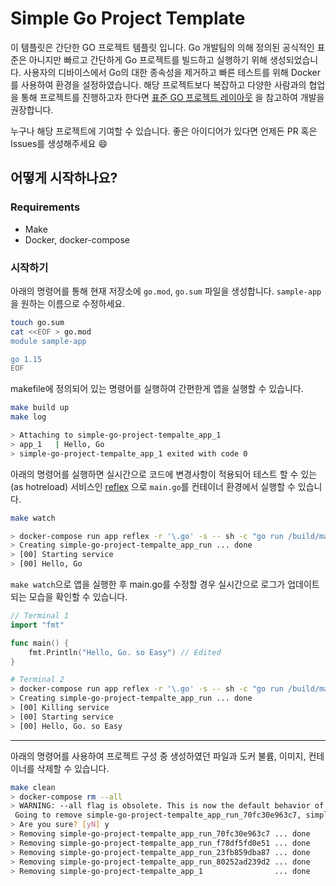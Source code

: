 # Simple Go Project Template

이 템플릿은 간단한 GO 프로젝트 템플릿 입니다. Go 개발팀의 의해 정의된 공식적인 표준은 아니지만 빠르고 간단하게 Go 프로젝트를 빌드하고 실행하기 위해 생성되었습니다.  사용자의 디바이스에서 Go의 대한 종속성을 제거하고 빠른 테스트를 위해 Docker를 사용하여 환경을 설정하였습니다. 해당 프로젝트보다 복잡하고 다양한 사람과의 협업을 통해 프로젝트를 진행하고자 한다면 [표준 GO 프로젝트 레이아웃](https://github.com/golang-standards/project-layout/blob/master/README_ko.md) 을 참고하여 개발을 권장합니다.



누구나 해당 프로젝트에 기여할 수 있습니다. 좋은 아이디어가 있다면 언제든 PR 혹은 Issues를 생성해주세요 :smile:

## 어떻게 시작하나요?

### Requirements

- Make
- Docker, docker-compose

### 시작하기

아래의 명령어를 통해 현재 저장소에 `go.mod`, `go.sum` 파일을 생성합니다. `sample-app` 을 원하는 이름으로 수정하세요.

```bash
touch go.sum
cat <<EOF > go.mod
module sample-app

go 1.15
EOF
```

 makefile에 정의되어 있는 명령어를 실행하여 간편한게 앱을 실행할  수 있습니다.

```bash
make build up
make log

> Attaching to simple-go-project-tempalte_app_1
> app_1   | Hello, Go
> simple-go-project-tempalte_app_1 exited with code 0
```

아래의 명령어를 실행하면 실시간으로 코드에 변경사항이 적용되어 테스트 할 수 있는 (as hotreload)  서비스인 [reflex](https://github.com/cespare/reflex)  으로 `main.go`를 컨테이너 환경에서 실행할 수 있습니다. 

```bash
make watch

> docker-compose run app reflex -r '\.go' -s -- sh -c "go run /build/main.go"
> Creating simple-go-project-tempalte_app_run ... done
> [00] Starting service
> [00] Hello, Go
```

`make watch`으로 앱을 실행한 후 main.go를 수정할 경우 실시간으로 로그가 업데이트 되는 모습을 확인할 수 있습니다.

```go
// Terminal 1
import "fmt"

func main() {
	fmt.Println("Hello, Go. so Easy") // Edited 
}
```

```bash
# Terminal 2
> docker-compose run app reflex -r '\.go' -s -- sh -c "go run /build/main.go"
> Creating simple-go-project-tempalte_app_run ... done
> [00] Killing service
> [00] Starting service
> [00] Hello, Go. so Easy
```



----

아래의 명령어를 사용하여 프로젝트 구성 중 생성하였던 파일과 도커 불륨, 이미지, 컨테이너를 삭제할 수 있습니다.

```bash
make clean
> docker-compose rm --all
> WARNING: --all flag is obsolete. This is now the default behavior of `docker-compose rm`
 Going to remove simple-go-project-tempalte_app_run_70fc30e963c7, simple-go-project-tempalte_app_run_f78df5fd0e51, simple-go-project-tempalte_app_run_23fb859dba87, simple-go-project-tempalte_app_run_80252ad239d2, simple-go-project-tempalte_app_1
> Are you sure? [yN] y
> Removing simple-go-project-tempalte_app_run_70fc30e963c7 ... done
> Removing simple-go-project-tempalte_app_run_f78df5fd0e51 ... done
> Removing simple-go-project-tempalte_app_run_23fb859dba87 ... done
> Removing simple-go-project-tempalte_app_run_80252ad239d2 ... done
> Removing simple-go-project-tempalte_app_1                ... done
```

